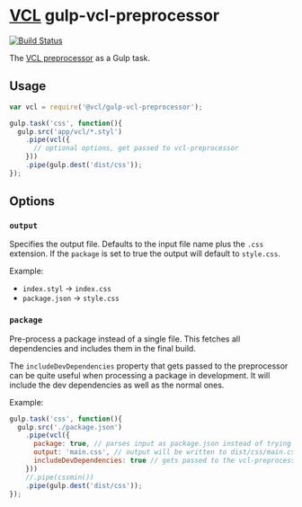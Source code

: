 # [VCL](https://github.com/vcl/vcl/doc) gulp-vcl-preprocessor

[![Build Status](http://img.shields.io/travis/vcl/gulp-vcl-preprocessor.svg?style=flat)](https://travis-ci.org/vcl/gulp-vcl-preprocessor)

The [VCL preprocessor](https://github.com/vcl/vcl/tools/gulp-vcl-preprocessor)
as a Gulp task.

## Usage

```js
var vcl = require('@vcl/gulp-vcl-preprocessor');

gulp.task('css', function(){
  gulp.src('app/vcl/*.styl')
    .pipe(vcl({
      // optional options, get passed to vcl-preprocessor
    }))
    .pipe(gulp.dest('dist/css'));
});
```

## Options

### `output`

Specifies the output file. Defaults to the input file name plus the `.css`
extension. If the `package` is set to true the output will default to
`style.css`.

Example:

* `index.styl` → `index.css`
* `package.json` → `style.css`

### `package`

Pre-process a package instead of a single file. This fetches all dependencies
and includes them in the final build.

The `includeDevDependencies` property that gets passed to the preprocessor can
be quite useful when processing a package in development. It will include the
dev dependencies as well as the normal ones.

Example:

```js
gulp.task('css', function(){
  gulp.src('./package.json')
    .pipe(vcl({
      package: true, // parses input as package.json instead of trying to pre-process
      output: 'main.css', // output will be written to dist/css/main.css
      includeDevDependencies: true // gets passed to the vcl-preprocessor
    }))
    //.pipe(cssmin())
    .pipe(gulp.dest('dist/css'));
});
```
